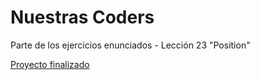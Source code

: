 # Nuestras Coders

Parte de los ejercicios enunciados - Lección 23 "Position"

[Proyecto finalizado](https://fiorellaqa.github.io/Nuestras-Coders/)